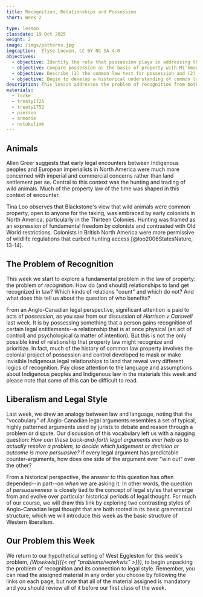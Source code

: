 ```yaml
---
title: Recognition, Relationships and Possession
short: Week 2

type: lesson
classdate: 19 Oct 2025
weight: 2
image: /imgs/patterns.jpg
imgcaption:  Elyse Loewen, CC BY NC SA 4.0
objectives:
  - objective: Identify the role that possession plays in addressing the 'problem of recognition' and connect this role with the basic dilemma of Western liberalism.  
  - objective: Compare possession as the basis of property with Mi'kmaw legal relationships to land and ecosystems encapsulated by the concept of Netukulimk.
  - objective: Describe (1) the common law test for possession and (2) the relative nature of common law possession and apply these to analyze problems. 
  - objective: Begin to develop a historical understanding of common law courts' approaches to Mi'kmaw treaty rights as an example of colonialism in law and explain their significance in resolving a dispute about possession of a wild animal. 
description: This lesson addresses the problem of recognition from both Anglo-Canadian and Mi'kmaq legal perspectives. 
materials:
  - locke
  - treaty1725
  - treaty1752
  - pierson
  - armorie
  - netukulimk
---
```



## Animals

Allen Greer suggests that early legal encounters between Indigenous peoples and European imperialists in North America were much more concerned with imperial and commercial concerns rather than land settlement per se. Central to this context was the hunting and trading of wild animals. Much of the property law of the time was shaped in this context of encounter.  



Tina Loo observes that Blackstone's view that wild animals were common property, open to anyone for the taking, was embraced by early colonists in North America, particularly in the Thirteen Colonies. Hunting was framed as an expression of fundamental freedom by colonists and contrasted with Old World restrictions. Colonists in British North America were more permissive of wildlife regulations that curbed hunting access [@loo2006StatesNature, 13-14]. 



## The Problem of Recognition

This week we start to explore a fundamental problem in the law of property: the problem of *recognition*. How do (and should) relationships to land get recognized in law? Which kinds of relations "count" and which do not? And what does this tell us about the question of who benefits? 

From an Anglo-Canadian legal perspective, significant attention is paid to acts of *possession*, as you saw from our discussion of *Harrison v Carswell* last week. It is by possessing something that a person gains recognition of certain legal entitlements--a relationship that is at once physical (an act of control) and psychological (a matter of intention). But this is not the only possible kind of relationship that property law might recognize and prioritize. In fact, much of the history of common law property involves the colonial project of possession and control developed to mask or make invisible Indigenous legal relationships to land that reveal very different logics of recognition. Pay close attention to the language and assumptions about Indigenous peoples and Indigenous law in the materials this week and please note that some of this can be difficult to read. 

## Liberalism and Legal Style

Last week, we drew an analogy between law and language, noting that the "vocabulary" of Anglo-Canadian legal arguments resembles a set of typical, highly patterned arguments used by jurists to debate and reason through a problem or dispute. Our discussion of this vocabulary left us with a nagging question: *How can these back-and-forth legal arguments ever help us to actually resolve a problem, to decide which judgement or decision or outcome is more persuasive?* If every legal argument has predictable counter-arguments, how does one side of the argument ever "win out" over the other?

From a historical perspective, the answer to this question has often depended--in part--on *when* we are asking it. In other words, the question of *persuasiveness* is closely tied to the concept of legal styles that emerge from and evolve over particular historical periods of legal thought. For much of our course, we will draw this link by exploring two contrasting styles of Anglo-Canadian legal thought that are both rooted in its basic grammatical structure, which we will introduce this week as the basic structure of Western liberalism.  

## Our Problem this Week

We return to our hypothetical setting of West Eggleston for this week's problem, *[Wowkwis]({{< ref "problems/wowkwis" >}})*, to begin unpacking the problem of recognition and its connection to legal style. Remember, you can read the assigned material in any order you choose by following the links on each page, but note that all of the material assigned is mandatory and you should review all of it before our first class of the week.
